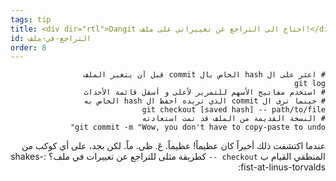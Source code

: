 ```yaml
---
tags: tip
title: <div dir="rtl">Dangit احتاج الى التراجع عن تغييراتي على ملف!</div>
id: التراجع-في-ملف
order: 8
---
```


<div dir="rtl">

```git
# اعثر على ال hash الخاص بال commit قبل أن يتغير الملف
git log
# استخدم مفاتيح الأسهم للتمرير لأعلى و أسفل قائمة الأحداث
# حينما ترى ال commit الذي تريده احفظ ال hash الخاص به
git checkout [saved hash] -- path/to/file
# النسخة القديمة من الملف قد تمت استعادته
git commit -m "Wow, you don't have to copy-paste to undo"
```

عندما اكتشفت ذلك أخيراً كان عظيماً! عظيماً. عَ. ظي. ماً. لكن بجد، على أي كوكب من المنطقي القيام ب `checkout --` كطريقة مثلى للتراجع عن تغييرات في ملف؟ :shakes-fist-at-linus-torvalds:
</div>